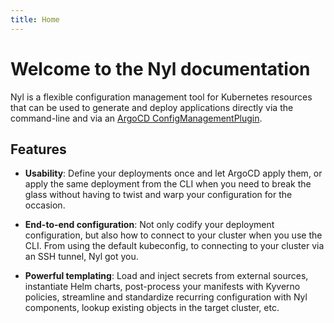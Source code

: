 ```yaml
---
title: Home
---
```


# Welcome to the Nyl documentation

Nyl is a flexible configuration management tool for Kubernetes resources that can be used to generate and deploy
applications directly via the command-line and via an [ArgoCD ConfigManagementPlugin][CMP].

  [CMP]: https://argoproj.github.io/argo-cd/operator-manual/config-management-plugins/

## Features

- **Usability**: Define your deployments once and let ArgoCD apply them, or apply the same deployment from the CLI when you
  need to break the glass without having to twist and warp your configuration for the occasion.

- **End-to-end configuration**: Not only codify your deployment configuration, but also how to connect to your cluster
  when you use the CLI. From using the default kubeconfig, to connecting to your cluster via an SSH tunnel, Nyl got you.

- **Powerful templating**: Load and inject secrets from external sources, instantiate Helm charts, post-process your
  manifests with Kyverno policies, streamline and standardize recurring configuration with Nyl components, lookup
  existing objects in the target cluster, etc.
